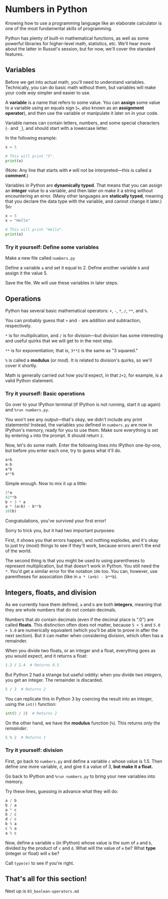 # Numbers in Python

Knowing how to use a programming language like an elaborate calculator is one
of the most fundamental skills of programming.

Python has plenty of built-in mathematical functions, as well as some powerful
libraries for higher-level math, statistics, etc. We'll hear more about the latter
in Russel's session, but for now, we'll cover the standard features.

## Variables

Before we get into actual math, you'll need to understand variables. Technically,
you can do basic math without them, but variables will make your code *way*
simpler and easier to use.

A **variable** is a name that refers to some value. You can **assign** some value
to a variable using an equals sign (`=`, also known as an **assignment operator**),
and then use the variable or manipulate it later on in your code.

Variable names can contain letters, numbers, and some special characters (`-`
and `_`), and should start with a lowercase letter.

In the following example:

```python
x = 5

# This will print "5".
print(x)
```

(Note: Any line that starts with `#` will not be interpreted—this is called a
**comment**.)

Variables in Python are **dynamically typed**. That means that you can assign
an **integer** value to a variable, and then later on make it a string without
encountering an error. (Many other languages are **statically typed**, meaning
that you declare the data type with the variable, and cannot change it later.) So:

```python
x = 5
x = "Hello"

# This will print "Hello".
print(x)
```

### Try it yourself: Define some variables

Make a new file called `numbers.py`

Define a variable `a` and set it equal to 2.
Define another variable `b` and assign it the value 5.

Save the file. We will use these variables in later steps.

## Operations

Python has several basic mathematical operators: `+`, `-`, `*`, `/`, `**`, and `%`.

You can probably guess that `+` and `-` are addition and subtraction, respectively.

`*` is for multiplication, and `/` is for division—but division has some
interesting and useful quirks that we will get to in the next step.

`**` is for exponentiation; that is, `3**2` is the same as "3 squared."

`%` is called a **modulus** (or *mod*). It is related to division's quirks, so
we'll cover it shortly.

Math is generally carried out how you'd expect, in that `2+2`, for example, is
a valid Python statement.

### Try it yourself: Basic operations

Go over to your IPython terminal (if IPython is not running, start it up again)
and `%run numbers.py`.

You won't see any output—that's okay, we didn't include any print statements!
Instead, the variables you defined in `numbers.py` are now in IPython's memory,
ready for you to use them. Make sure everything is set by entering `a` into the
prompt. It should return `2`.

Now, let's do some math. Enter the following lines into IPython one-by-one, but
before you enter each one, try to guess what it'll do.

```python
a+b
a-b
a*b
a**b
```

Simple enough. Now to mix it up a little:

```python
2*a
42**b
b + 3 * a
a * (a+b) - b**b
10(b)
```

Congratulations, you've survived your first error!

Sorry to trick you, but it had two important purposes:

First, it shows you that errors happen, and nothing explodes, and it's okay to
just try (most) things to see if they'll work, because errors aren't the end of the world.

The second thing is that you might be used to using parentheses to represent
multiplication, but that doesn't work in Python. You still need the `*`. You'd
get a similar error for the notation `10b` too. You can, however, use parentheses
for association (like in `a * (a+b) - b**b`).

## Integers, floats, and division

As we currently have them defined, `a` and `b` are both **integers**, meaning
that they are whole numbers that do not contain decimals.

Numbers that *do* contain decimals (even if the decimal place is ".0") are called
**floats**. This distinction often does not matter, because `5 + 5` and `5.0 + 5.0`
are numerically equivalent (which you'll be able to prove in after the next section).
But it can matter when considering division, which often has a remainder.

When you divide two floats, or an integer and a float, everything goes as
you would expect, and it returns a float:

```python
1.2 / 2.4  # Returns 0.5
```

But Python 2 had a strange but useful oddity: when you divide two *integers*,
you get an integer. The remainder is discarded.

```python
5 / 2  # Returns 2
```

You can replicate this in Python 3 by coercing the result into an integer, using
the `int()` function:

```python
int(5 / 2)  # Returns 2
```

On the other hand, we have the **modulus** function (`%`). This returns *only the remainder*.

```python
5 % 2  # Returns 1
```

### Try it yourself: division

First, go back to `numbers.py` and define a variable `c` whose value is 1.5. Then
define one more variable, `d`, and give it a value of 3, **but make it a float.**

Go back to IPython and `%run numbers.py` to bring your new variables into memory.

Try these lines, guessing in advance what they will do:

```python
a / b
b / a
a * c
b / c
d / c
b % a
c % a
a % c
```

Now, define a variable `e` (in IPython) whose value is the sum of `a` and `b`,
divided by the product of `c` and `d`. What will the value of `e` be? What
**type** (integer or float) will `e` be?

Call `type(e)` to see if you're right.

## That's all for this section!

Next up is `03_boolean-operators.md`
